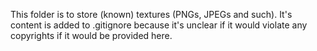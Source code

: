 This folder is to store (known) textures (PNGs, JPEGs and such).
It's content is added to .gitignore because it's unclear if it would violate any copyrights if it would be provided here.
